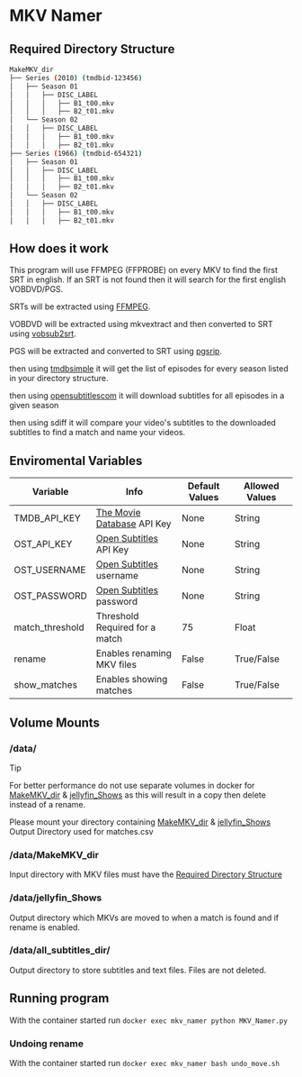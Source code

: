 # MKV Namer

## Required Directory Structure

```sh
MakeMKV_dir
├── Series (2010) (tmdbid-123456)
│   ├── Season 01
│   │   ├── DISC_LABEL
│   │   │   ├── B1_t00.mkv
│   │   │   ├── B2_t01.mkv
│   └── Season 02
│   │   ├── DISC_LABEL
│   │   │   ├── B1_t00.mkv
│   │   │   ├── B2_t01.mkv
├── Series (1966) (tmdbid-654321)
│   ├── Season 01
│   │   ├── DISC_LABEL
│   │   │   ├── B1_t00.mkv
│   │   │   ├── B2_t01.mkv
│   └── Season 02
│   │   ├── DISC_LABEL
│   │   │   ├── B1_t00.mkv
│   │   │   ├── B2_t01.mkv
```

## How does it work

This program will use FFMPEG (FFPROBE) on every MKV to find the first SRT in english. If an SRT is not found then it 
will search for the first english VOBDVD/PGS.

SRTs will be extracted using [FFMPEG](https://github.com/FFmpeg/FFmpeg).

VOBDVD will be extracted using mkvextract and then converted to SRT using 
[vobsub2srt](https://github.com/ruediger/VobSub2SRT/tree/master).

PGS will be extracted and converted to SRT using [pgsrip](https://github.com/ratoaq2/pgsrip).

then using [tmdbsimple](https://github.com/celiao/tmdbsimple) it will get the list of episodes for every season listed 
in your directory structure.

then using [opensubtitlescom](https://github.com/dusking/opensubtitles-com) it will download subtitles for all episodes 
in a given season

then using sdiff it will compare your video's subtitles to the downloaded subtitles to find a match and name your 
videos.

## Enviromental Variables

| Variable | Info | Default Values | Allowed Values |
|-|-|-|-|
| TMDB_API_KEY | [The Movie Database](https://www.themoviedb.org/settings/api) API Key | None | String |
| OST_API_KEY | [Open Subtitles](https://www.opensubtitles.com/en/consumers) API Key | None | String |
| OST_USERNAME | [Open Subtitles](https://www.opensubtitles.com/en/) username | None | String |
| OST_PASSWORD | [Open Subtitles](https://www.opensubtitles.com/en/) password | None | String |
| match_threshold | Threshold Required for a match | 75 | Float |
| rename | Enables renaming MKV files | False | True/False |
| show_matches | Enables showing matches | False | True/False |

## Volume Mounts

### /data/

> [!TIP]
> For better performance do not use separate volumes in docker for [MakeMKV_dir](#dataMakeMKV_dir) &
> [jellyfin_Shows](#datajellyfin_Shows) as this will result in a copy then delete instead of a rename.

Please mount your directory containing [MakeMKV_dir](#dataMakeMKV_dir) & [jellyfin_Shows](#datajellyfin_Shows)
Output Directory used for matches.csv

### /data/MakeMKV_dir

Input directory with MKV files must have the [Required Directory Structure](#required_directory_structure)

### /data/jellyfin_Shows

Output directory which MKVs are moved to when a match is found and if rename is enabled.

### /data/all_subtitles_dir/

Output directory to store subtitles and text files. Files are not deleted.

## Running program

With the container started run `docker exec mkv_namer python MKV_Namer.py`

### Undoing rename

With the container started run `docker exec mkv_namer bash undo_move.sh`

